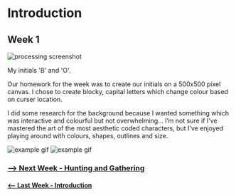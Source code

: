 # Introduction 
## Week 1

![processing screenshot](B.jpg)

My initials 'B' and 'O'.

Our homework for the week was to create our initials on a 500x500 pixel canvas. I chose to create blocky, capital letters which change colour based on curser location.

I did some research for the background because I wanted something which was interactive and colourful but not overwhelming... I’m not sure if I've mastered the art of the most aesthetic coded characters, but I've enjoyed playing around with colours, shapes, outlines and size.

![example gif](B.gif)
![example gif](O.gif)

### <a href='https://bridieotoole.github.io/codewords/week_02/'> --> Next Week - Hunting and Gathering </a> 
#### <a href='https://bridieotoole.github.io/codewords/week_01/'> <-- Last Week - Introduction </a> 
